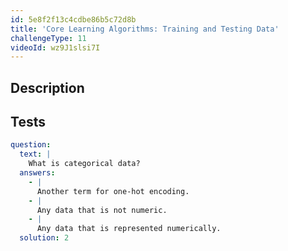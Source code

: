 ```yaml
---
id: 5e8f2f13c4cdbe86b5c72d8b
title: 'Core Learning Algorithms: Training and Testing Data'
challengeType: 11
videoId: wz9J1slsi7I
---
```


## Description

<section id='description'>
</section>

## Tests

<section id='tests'>

```yml
question:
  text: |
    What is categorical data?
  answers:
    - |
      Another term for one-hot encoding.
    - |
      Any data that is not numeric.
    - |
      Any data that is represented numerically.
  solution: 2
```

</section>
